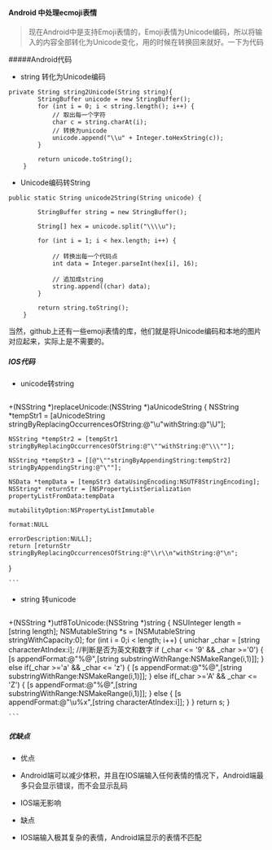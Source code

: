 #### Android 中处理ecmoji表情

>现在Android中是支持Emoji表情的，Emoji表情为Unicode编码，所以将输入的内容全部转化为Unicode变化，用的时候在转换回来就好。一下为代码

#####Android代码

* string 转化为Unicode编码
```
private String string2Unicode(String string){
        StringBuffer unicode = new StringBuffer();
        for (int i = 0; i < string.length(); i++) {
            // 取出每一个字符
            char c = string.charAt(i);
            // 转换为unicode
            unicode.append("\\u" + Integer.toHexString(c));
        }

        return unicode.toString();
    }
```

* Unicode编码转String
```
public static String unicode2String(String unicode) {

        StringBuffer string = new StringBuffer();

        String[] hex = unicode.split("\\\\u");

        for (int i = 1; i < hex.length; i++) {

            // 转换出每一个代码点
            int data = Integer.parseInt(hex[i], 16);

            // 追加成string
            string.append((char) data);
        }

        return string.toString();
    }
```

当然，github上还有一些emoji表情的库，他们就是将Unicode编码和本地的图片对应起来，实际上是不需要的。

##### IOS代码

* unicode转string

	```
+(NSString *)replaceUnicode:(NSString *)aUnicodeString
{
	NSString *tempStr1 = [aUnicodeString stringByReplacingOccurrencesOfString:@"\\u"withString:@"\\U"];
	
	NSString *tempStr2 = [tempStr1 stringByReplacingOccurrencesOfString:@"\""withString:@"\\\""];
	
	NSString *tempStr3 = [[@"\""stringByAppendingString:tempStr2] stringByAppendingString:@"\""];
	
	NSData *tempData = [tempStr3 dataUsingEncoding:NSUTF8StringEncoding];
	NSString* returnStr = [NSPropertyListSerialization propertyListFromData:tempData
														   mutabilityOption:NSPropertyListImmutable
																	 format:NULL
														   errorDescription:NULL];
	return [returnStr stringByReplacingOccurrencesOfString:@"\\r\\n"withString:@"\n";
}

	```

* string 转unicode

	```
+(NSString *)utf8ToUnicode:(NSString *)string
{
	NSUInteger length = [string length];
	NSMutableString *s = [NSMutableString stringWithCapacity:0];
	for (int i = 0;i < length; i++)
	{
		unichar _char = [string characterAtIndex:i];
		//判断是否为英文和数字
		if (_char <= '9' && _char >='0')
		{
			[s appendFormat:@"%@",[string substringWithRange:NSMakeRange(i,1)]];
		}
		else if(_char >='a' && _char <= 'z')
		{
			[s appendFormat:@"%@",[string substringWithRange:NSMakeRange(i,1)]];
		}
		else if(_char >='A' && _char <= 'Z')
		{
			[s appendFormat:@"%@",[string substringWithRange:NSMakeRange(i,1)]];
		}
		else
		{
			[s appendFormat:@"\\u%x",[string characterAtIndex:i]];
		}
	}
	return s;
}

	```

##### 优缺点

 * 优点
  * Android端可以减少体积，并且在IOS端输入任何表情的情况下，Android端最多只会显示错误，而不会显示乱码
  * IOS端无影响

 * 缺点
  * IOS端输入极其复杂的表情，Android端显示的表情不匹配 
